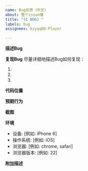 ```yaml
---
name: Bug反馈（中文）
about: 整个issue噻
title: "[C BUG] "
labels: bug
assignees: kzyqq00-Player

---
```


**描述Bug**
<!-- 简单描述一下Bug -->

**复现Bug**
尽量详细地描述Bug如何复现：
<!-- 如果这个Bug是概率型的且你无法判断跟你之前做了什么有什么关系，可以跳过这一步。不过如果你跳过了这一步而且你不会看代码，那么这个issue很可能被close。-->
1. 
2. 
3. 

**代码位置**
<!-- 如果你能看懂代码那请大概把Bug出现的代码位置贴这，如果你看不懂代码的话把这段删掉 -->

**预期行为**

**截图**
<!-- 如果你有截图给我贴这 -->

**环境**
 - 设备: [例如: iPhone 6] <!-- 如果你用的是电脑请忽略并删除这一段 -->
 - 操作系统: [例如: iOS]
 - 浏览器: [例如: chrome, safari]
 - 浏览器版本: [例如: 22]

**附加描述**
<!-- 你的键盘估计要废了 -->
